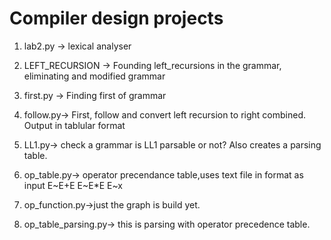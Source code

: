 # Compiler design projects
1. lab2.py -> lexical analyser
2. LEFT_RECURSION -> Founding left_recursions in the grammar, eliminating and modified grammar 
3. first.py -> Finding first of grammar
4. follow.py-> First, follow and convert left recursion to right combined. Output in tablular format
5. LL1.py-> check a grammar is LL1 parsable or not? Also creates a parsing table.
6. op_table.py-> operator precendance table,uses text file in format as input
E~E+E
E~E*E
E~x

7. op_function.py->just the graph is build yet.
8. op_table_parsing.py-> this is parsing with operator precedence table.


